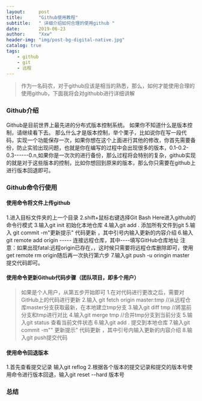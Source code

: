 ```yaml
---
layout:     post
title:      "Github使用教程"
subtitle:   " 详细介绍如何合理的使用github "
date:       2019-06-23 
author:     "Xxw"
header-img: "img/post-bg-digital-native.jpg"
catalog: true
tags:
    - github
    - git
    - 远程
---
```


> 作为一名码农，对于github应该是相当的熟悉，那么，如何才能使用合理的使用github，下面我将会对githubb进行详细讲解
### Github介绍
Github是目前世界上最先进的分布式版本控制系统。
如果你不知道什么是版本控制，请继续看下去。
那么什么才是版本控制，举个栗子，比如说你在写一段代码，实现一个功能保存一次，如果你想在这个上面进行其他的修改，你首先需要备份，防止实验出现问题，也就是你在编写的过程中会出现很多的版本，0.1-0.2-0.3------0.n,如果你是一次次的进行备份，那么过程将会特别的复杂，github实现的就是对于这些版本的控制，比如你想回到原来的版本，那么你只需要在github上进行版本回退即可。
### Github命令行使用
#### 使用命令将文件上传github
1.进入目标文件夹的上一个目录
2.shift+鼠标右键选择Git Bash Here进入github的命令行模式
3.输入git init 初始化本地仓库
4.输入git add . 添加所有文件到git
5.输入 git commit -m"更新提示"  代码更新 ，其中引号内输入更新的内容介绍
6.输入 git remote add origin -----  连接远程仓库，其中----填写GitHub仓库地址
注意：如果出现fatal:远程origin已存在，，这时候只需要将远程仓库删除即可，使用get remote rm origin随后再一次执行第六步
7.输入git push -u oringin master  提交代码即可。
#### 使用命令更新Github代码步骤（团队项目，即多个用户）
> 如果是个人用户，从第五步开始即可
1.在对代码进行更改之后，需要对GitHub上的代码进行更新
2.输入 git fetch origin master:tmp //从远程仓库master分支获取最新，在本地建立tmp分支
3.输入git diff tmp //將當前分支和tmp进行对比
4.输入git merge tmp //合并tmp分支到当前分支
5.输入git status 查看当前文件状态
6.输入git add . 提交到本地仓库
7.输入git commit -m""  更新提示"  代码更新 ，其中引号内输入更新的内容介绍
8.输入git push提交代码
#### 使用命令回退版本
1.首先查看提交记录 输入git reflog
2.根据各个版本的提交记录和提交的版本号使用命令进行版本回退，输入git reset --hard 版本号
### 总结